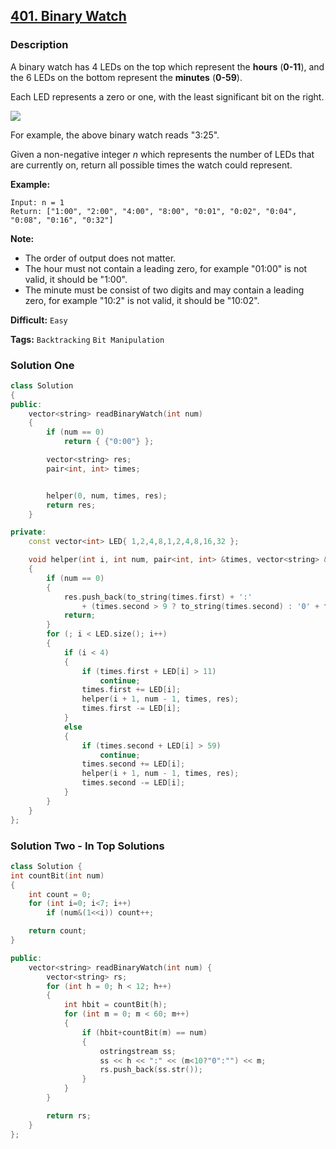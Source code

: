 ## [401. Binary Watch](https://leetcode.com/problems/binary-watch/description/)

### Description

A binary watch has 4 LEDs on the top which represent the **hours** (**0-11**), and the 6 LEDs on the bottom represent the **minutes** (**0-59**).

Each LED represents a zero or one, with the least significant bit on the right.

![](https://upload.wikimedia.org/wikipedia/commons/8/8b/Binary_clock_samui_moon.jpg)

For example, the above binary watch reads "3:25".

Given a non-negative integer _n_ which represents the number of LEDs that are currently on, return all possible times the watch could represent.

**Example:**

```
Input: n = 1
Return: ["1:00", "2:00", "4:00", "8:00", "0:01", "0:02", "0:04", "0:08", "0:16", "0:32"]
```

**Note:**

- The order of output does not matter.
- The hour must not contain a leading zero, for example "01:00" is not valid, it should be "1:00".
- The minute must be consist of two digits and may contain a leading zero, for example "10:2" is not valid, it should be "10:02".

**Difficult:** `Easy`

**Tags:** `Backtracking` `Bit Manipulation`

### Solution One

```c++
class Solution
{
public:
    vector<string> readBinaryWatch(int num)
    {
        if (num == 0)
            return { {"0:00"} };

        vector<string> res;
        pair<int, int> times;


        helper(0, num, times, res);
        return res;
    }

private:
    const vector<int> LED{ 1,2,4,8,1,2,4,8,16,32 };

    void helper(int i, int num, pair<int, int> &times, vector<string> &res)
    {
        if (num == 0)
        {
            res.push_back(to_string(times.first) + ':'
                + (times.second > 9 ? to_string(times.second) : '0' + to_string(times.second)));
            return;
        }
        for (; i < LED.size(); i++)
        {
            if (i < 4)
            {
                if (times.first + LED[i] > 11)
                    continue;
                times.first += LED[i];
                helper(i + 1, num - 1, times, res);
                times.first -= LED[i];
            }
            else
            {
                if (times.second + LED[i] > 59)
                    continue;
                times.second += LED[i];
                helper(i + 1, num - 1, times, res);
                times.second -= LED[i];
            }
        }
    }
};
```

### Solution Two - In Top Solutions

```c++
class Solution {
int countBit(int num)
{
    int count = 0;
    for (int i=0; i<7; i++)
        if (num&(1<<i)) count++;

    return count;
}

public:
    vector<string> readBinaryWatch(int num) {
        vector<string> rs;
        for (int h = 0; h < 12; h++)
        {
            int hbit = countBit(h);
            for (int m = 0; m < 60; m++)
            {
                if (hbit+countBit(m) == num)
                {
                    ostringstream ss;
                    ss << h << ":" << (m<10?"0":"") << m;
                    rs.push_back(ss.str());
                }
            }
        }

        return rs;
    }
};
```
